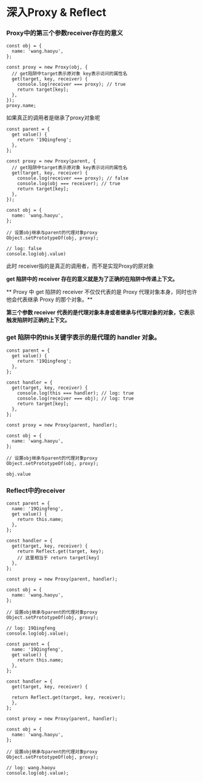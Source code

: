 # 深入Proxy & Reflect

### Proxy中的第三个参数receiver存在的意义
```
const obj = {
  name: 'wang.haoyu',
};

const proxy = new Proxy(obj, {
  // get陷阱中target表示原对象 key表示访问的属性名
  get(target, key, receiver) {
    console.log(receiver === proxy); // true
    return target[key];
  },
});
proxy.name;

```
如果真正的调用者是继承了proxy对象呢

```
const parent = {
  get value() {
    return '19Qingfeng';
  },
};

const proxy = new Proxy(parent, {
  // get陷阱中target表示原对象 key表示访问的属性名
  get(target, key, receiver) {
    console.log(receiver === proxy); // false
    console.log(obj === receiver); // true
    return target[key];
  },
});

const obj = {
  name: 'wang.haoyu',
};

// 设置obj继承与parent的代理对象proxy
Object.setPrototypeOf(obj, proxy);

// log: false
console.log(obj.value)
```
此时 receiver指的是真正的调用者，而不是实现Proxy的原对象

**get 陷阱中的 receiver 存在的意义就是为了正确的在陷阱中传递上下文。**

** Proxy 中 get 陷阱的 receiver 不仅仅代表的是 Proxy 代理对象本身，同时也许他会代表继承 Proxy 的那个对象。**

**第三个参数 receiver 代表的是代理对象本身或者继承与代理对象的对象，它表示触发陷阱时正确的上下文。**

### get 陷阱中的this关键字表示的是代理的 handler 对象。

```
const parent = {
  get value() {
    return '19Qingfeng';
  },
};

const handler = {
  get(target, key, receiver) {
    console.log(this === handler); // log: true
    console.log(receiver === obj); // log: true
    return target[key];
  },
};

const proxy = new Proxy(parent, handler);

const obj = {
  name: 'wang.haoyu',
};

// 设置obj继承与parent的代理对象proxy
Object.setPrototypeOf(obj, proxy);

obj.value

```
### Reflect中的receiver

```
const parent = {
  name: '19Qingfeng',
  get value() {
    return this.name;
  },
};

const handler = {
  get(target, key, receiver) {
    return Reflect.get(target, key);
    // 这里相当于 return target[key]
  },
};

const proxy = new Proxy(parent, handler);

const obj = {
  name: 'wang.haoyu',
};

// 设置obj继承与parent的代理对象proxy
Object.setPrototypeOf(obj, proxy);

// log: 19Qingfeng
console.log(obj.value);

```

```
const parent = {
  name: '19Qingfeng',
  get value() {
    return this.name;
  },
};

const handler = {
  get(target, key, receiver) {
   
  return Reflect.get(target, key, receiver);
  },
};

const proxy = new Proxy(parent, handler);

const obj = {
  name: 'wang.haoyu',
};

// 设置obj继承与parent的代理对象proxy
Object.setPrototypeOf(obj, proxy);

// log: wang.haoyu
console.log(obj.value);
```

